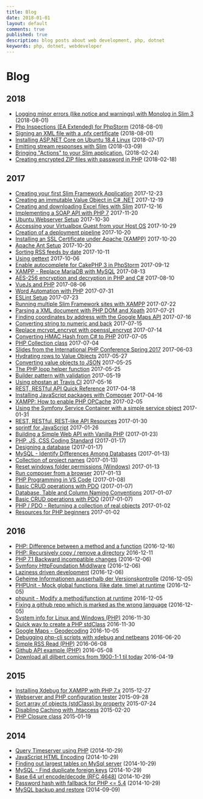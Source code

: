 ```yaml
---
title: Blog
date: 2018-01-01
layout: default
comments: true
published: true
description: blog posts about web development, php, dotnet
keywords: php, dotnet, webdeveloper
---
```


# Blog

## 2018

* [Logging minor errors (like notice and warnings) with Monolog in Slim 3](https://odan.github.io/2018/10/28/logging-minor-errors-like-notice-and-warnings-with-monolog-in-slim-3.html) (2018-08-01)
* [Php Inspections (EA Extended) for PhpStorm](https://odan.github.io/2018/08/01/php-inspections-ea-extended-for-phpstorm.html) (2018-08-01)
* [Signing an XML file with a .pfx certificate](https://odan.github.io/2018/08/01/signing-an-xml-file-with-a-pfx-certificate.html) (2018-08-01)
* [Installing ASP.NET Core on Ubuntu 18.4 Linux](https://odan.github.io/2018/07/17/aspnet-core-2-ubuntu-setup.html) (2018-07-17)
* [Emitting stream responses with Slim](https://gist.github.com/odan/602e3b2e16cff25c0b90c37e4badeaa6) (2018-03-09)
* [Bringing "Actions" to your Slim application.](https://gist.github.com/odan/0b77e09444d0841fdc9098d004b83075) (2018-02-24)
* [Creating encrypted ZIP files with password in PHP](https://gist.github.com/odan/890ee6bb265b2c836e4eb87d482fb948) (2018-02-18)

## 2017

* [Creating your first Slim Framework Application](https://gist.github.com/odan/d2b889c350aa2ea0ff8e5ca93ce588a2) 2017-12-23
* [Creating an immutable Value Object in C# .NET](https://gist.github.com/odan/d5cf4e85c2af7419ae123ab19a520fa0) 2017-12-19
* [Creating and downloading Excel files with Slim](https://gist.github.com/odan/a7a1eb3c876c9c5b2ffd2db55f29fdb8) 2017-12-16
* [Implementing a SOAP API with PHP 7](https://gist.github.com/odan/1a736eefabe893fa66e4befeb226dcc8) 2017-11-20
* [Ubuntu Webserver Setup](https://gist.github.com/odan/dcf6c3155899677ee88a4f7db5aac284) 2017-10-30
* [Accessing your Virtualbox Guest from your Host OS](https://gist.github.com/odan/48fc744434ec6566ca9f7a993f4a7ffb) 2017-10-29
* [Creation of a deployment pipeline](https://gist.github.com/odan/03312408364253a6a62fa85e6cb2f8c7) 2017-10-20
* [Installing an SSL Certificate under Apache (XAMPP)](https://gist.github.com/odan/eb670845e6b6778b0c9ce2470846484f) 2017-10-20
* [Apache Ant Setup](https://gist.github.com/odan/8296a618efdb6f007bac3bc6ec77e57c) 2017-10-20
* [Sorting RSS feeds by date](https://gist.github.com/odan/03a31a529f6a94899fcf90e4e7472bdf) 2017-10-11
* [Using gettext](https://gist.github.com/odan/04bd27002b43b48b69a3e8cbd6a65392) 2017-10-06
* [Enable autocomplete for CakePHP 3 in PhpStorm](https://gist.github.com/odan/ec125bfbf31a31351f543608b0c6138f) 2017-09-12
* [XAMPP - Replace MariaDB with MySQL](https://gist.github.com/odan/c799417460470c3776ffa8adce57eece) 2017-08-13
* [AES-256 encryption and decryption in PHP and C#](https://odan.github.io/2017/08/10/aes-256-encryption-and-decryption-in-php-and-csharp.html) 2017-08-10
* [VueJs and PHP](https://gist.github.com/odan/066d9848b72cdd4f0feff1b592696eab) 2017-08-06
* [Word Automation with PHP](https://gist.github.com/odan/f65629d7bb8014cc912e97647484eb2c) 2017-07-31
* [ESLint Setup](https://gist.github.com/odan/4d2f47398b0533125c25022e0c69535b) 2017-07-23
* [Running multiple Slim Framework sites with XAMPP](https://gist.github.com/odan/4d7475f15bddec50e3092854b85a3d73) 2017-07-22
* [Parsing a XML document with PHP DOM and Xpath](https://gist.github.com/odan/6aeb43a9f9c3fbd332d364c175a760fc) 2017-07-21
* [Finding coordinates by address with the Google Maps API](https://gist.github.com/odan/594e624e2ec15f70dd8ed07bff1341c1) 2017-07-16
* [Converting string to numeric and back](https://gist.github.com/odan/b1a2dccedfa6614ed76a7135db7395dd) 2017-07-15
* [Replace mcrypt\_encrypt with openssl\_encrypt](https://odan.github.io/2017/07/14/replace-mcrypt-encrypt-with-openssl-encrypt.html) 2017-07-14
* [Converting HMAC Hash from C# to PHP](https://gist.github.com/odan/4ec0810a073be1d1b5c3543f2157580f) 2017-07-05
* [PHP Collection class](https://gist.github.com/odan/545be6c564271e45bd23f71d8590b9c8) 2017-07-04
* [Slides from the International PHP Conference Spring 2017](https://gist.github.com/odan/355884aa7aae90fdc4a5ed6aba87f1f0) 2017-06-03
* [Hydrating rows to Value Objects](https://gist.github.com/odan/ce1ecb1f665a0b6d248262531fb8d31f) 2017-05-27
* [Converting value objects to JSON](https://gist.github.com/odan/84bbbda73a91f4496f1daf6e100cf83c) 2017-05-25
* [The PHP loop helper function](https://gist.github.com/odan/509d445a5222bf3cbcde01e139edc4fc) 2017-05-25
* [Builder pattern with validation](https://gist.github.com/odan/a42a33ddad373b073128cc5f02302c37) 2017-05-19
* [Using phpstan at Travis CI](https://gist.github.com/odan/fb64e19e5ff7bb6701746bd0fa8eb86f) 2017-05-16
* [REST, RESTful API Quick Reference](https://gist.github.com/odan/1d2ef018adb3ea5a0d3abb35406d2c65) 2017-04-18
* [Installing JavaScript packages with Composer](https://gist.github.com/odan/b5812c61d494d45becabaaf223875bb3) 2017-04-16
* [XAMPP: How to enable PHP OPCache](https://gist.github.com/odan/07abee45c7439332264606dd5d5e1705) 2017-02-05
* [Using the Symfony Service Container with a simple service object](https://gist.github.com/odan/a7f8ed065ce3f268b69f13e360b30e04) 2017-01-31
* [REST, RESTful, REST-like API Resources](https://gist.github.com/odan/de7f5452fb165c2d27f20d1d16bfe54d) 2017-01-30
* [sprintf for JavaScript](https://gist.github.com/odan/d748176dfd18c8ba8e97fe4be4e3c0d0) 2017-01-26
* [Building a Simple Web API with Vanilla PHP](https://odan.github.io/2017/01/23/building-a-simple-web-api-with-vanilla-php.html) (2017-01-23)
* [PHP, JS, CSS Coding Standard](https://odan.github.io/2017/01/17/coding-standard.html) (2017-01-17)
* [Designing a database](https://odan.github.io/2017/01/17/designing-a-database.html) (2017-01-17)
* [MySQL - Identify Differences Among Databases](https://odan.github.io/2017/01/13/mysql-identify-differences-among-databases.html) (2017-01-13)
* [Collection of project names](https://odan.github.io/2017/01/13/collection-of-project-names.html) (2017-01-13)
* [Reset windows folder permissions (Windows)](https://gist.github.com/odan/d96e9069a10fdaf2e4aa39247f99cafa) 2017-01-13
* [Run composer from a browser](https://gist.github.com/odan/3f5b2748f516398e93cb36716d38b6b5) 2017-01-13
* [PHP Programming in VS Code](https://odan.github.io/2017/01/08/php-programming-in-vs-code.html) (2017-01-08)
* [Basic CRUD operations with PDO](https://odan.github.io/2017/01/07/basic-crud-operations-with-pdo.html) (2017-01-07)
* [Database, Table and Column Naming Conventions](https://gist.github.com/odan/09541aafcaf9a1fa808c8cb0dd956b36) 2017-01-07
* [Basic CRUD operations with PDO](https://odan.github.io/2017/01/07/basic-crud-operations-with-pdo.html) (2017-01-07)
* [PHP / PDO - Returning a collection of real objects](https://gist.github.com/odan/b758d68ac8da82cc1ab0326cddfd950f) 2017-01-02
* [Resources for PHP beginners](https://github.com/odan/learn-php) 2017-01-02

## 2016

* [PHP: Difference between a method and a function](https://odan.github.io/2016/12/16/php-difference-between-a-method-and-a-function.html) (2016-12-16)
* [PHP: Recursively copy / remove a directory](https://gist.github.com/odan/f3b939cbe802bb039ff44c407da0cff6) 2016-12-11
* [PHP 7.1 Backward incompatible changes](https://odan.github.io/2016/12/06/php-7-1-backward-incompatible-changes.html) (2016-12-06)
* [Symfony HttpFoundation Middlware](https://odan.github.io/2016/12/06/symfony-httpfoundation-middlware.html) (2016-12-06)
* [Laziness driven development](https://odan.github.io/2016/12/06/laziness-driven-development.html) (2016-12-06)
* [Geheime Informationen ausserhalb der Versionskontrolle](https://odan.github.io/2016/12/05/geheime-informationen-ausserhalb-der-versionskontrolle.html) (2016-12-05)
* [PHPUnit - Mock global functions (like date, time) at runtime](https://odan.github.io/2016/12/05/phpunit-mock-global-functions-like-date-time-at-runtime.html) (2016-12-05)
* [phpunit - Modify a method/function at runtime](https://odan.github.io/2016/12/05/phpunit-mock-class-methods.html) 2016-12-05
* [Fixing a github repo which is marked as the wrong language](https://odan.github.io/2016/12/05/fixing-a-github-repo-which-is-marked-as-the-wrong-language.html) (2016-12-05)
* [System info for Linux and Windows (PHP)](https://gist.github.com/odan/cedbd5431544d7bdd9e5d4072db9fe7c) 2016-11-30
* [Quick way to create a PHP stdClass](https://gist.github.com/odan/922b538ca5e69c6788e1a88a99226b92) 2016-11-30
* [Google Maps - Geodecoding](https://gist.github.com/odan/8abc876778722f57cad30acf49d08c55) 2016-10-05
* [Debugging php-cli scripts with xdebug and netbeans](https://gist.github.com/odan/49d6f4d3df7374fe77dbea80f9b9f5cf) 2016-06-20
* [Simple RSS Read (PHP)](https://gist.github.com/odan/d3024c50b752774754b8b8e2a6e266bc) 2016-06-08
* [Github API example (PHP)](https://gist.github.com/odan/e4b83b5dce16efe25f836ec41cf02c5a) 2016-05-08
* [Download all dilbert comics from 1900-1-1 til today](https://gist.github.com/odan/6587e96ef001fcddf2dfb14ae5c23024) 2016-04-19

## 2015

* [Installing Xdebug for XAMPP with PHP 7.x](https://gist.github.com/odan/1abe76d373a9cbb15bed) 2015-12-27
* [Webserver and PHP configuration tester](https://gist.github.com/odan/64606e3668eac0e13afc) 2015-09-28
* [Sort array of objects (stdClass) by property](https://gist.github.com/odan/3389621c6942c7497eac) 2015-07-24
* [Disabling Caching with .htaccess](https://gist.github.com/odan/83f32f6c36cf4eeb1041) 2015-02-20
* [PHP Closure class](https://gist.github.com/odan/059100d88bfedf2bf2f7) 2015-01-19

## 2014

* [Query Timeserver using PHP](https://odan.github.io/2014/10/29/query-timeserver-using-php.html) (2014-10-29)
* [JavaScript HTML Encoding](https://odan.github.io/2014/10/29/javascript-html-encoding.html) (2014-10-29)
* [Finding out largest tables on MySql server](https://odan.github.io/2014/10/25/finding-the-largest-tables-in-mysql.html) (2014-10-29)
* [MySQL - Find duplicate foreign keys](https://odan.github.io/2014/10/29/mysql-find-duplicate-foreign-keys.html) (2014-10-29)
* [Base 64 url encode/decode (RFC 4648)](https://odan.github.io/2014/10/29/base-64-url-encode-decode-rfc-4648.html) (2014-10-29)
* [Password hash with fallback for PHP <= 5.4](https://odan.github.io/2015/10/29/password-hash-with-fallback-for-php-54.html) (2014-10-29)
* [MySQL backup and restore](https://odan.github.io/2014/09/09/mysql-backup-and-restore.html) (2014-09-09)
